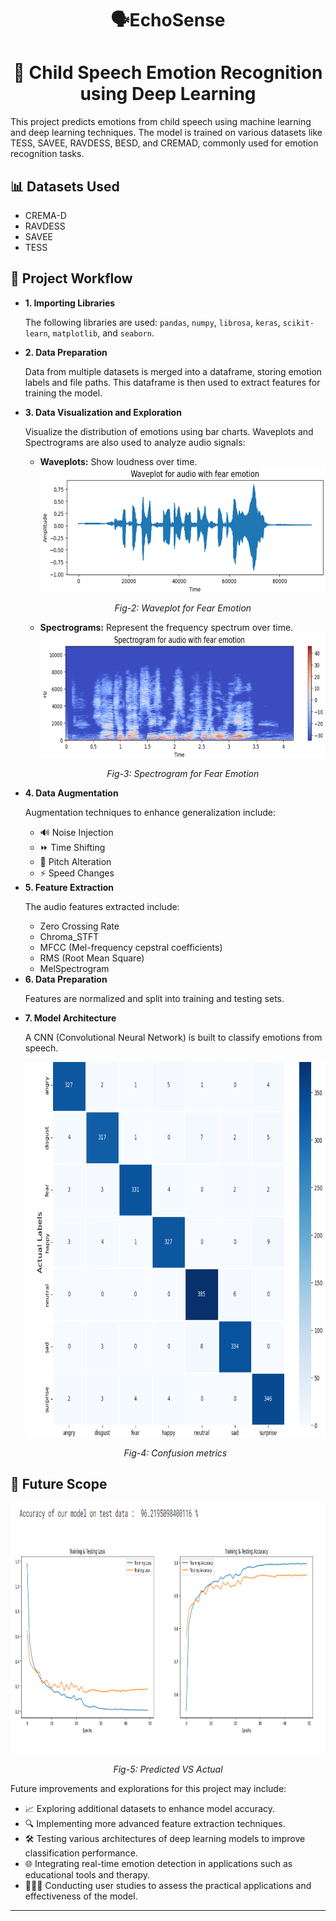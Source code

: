 <h1 align="center">🗣️EchoSense</h1>
<h1 style="text-align: center;">🎤 Child Speech Emotion Recognition using Deep Learning</h1>

<p>This project predicts emotions from child speech using machine learning and deep learning techniques. The model is trained on various datasets like TESS, SAVEE, RAVDESS, BESD, and CREMAD, commonly used for emotion recognition tasks.</p>

<h2>📊 Datasets Used</h2>
<ul>
  <li>CREMA-D</li>
  <li>RAVDESS</li>
  <li>SAVEE</li>
  <li>TESS</li>
</ul>

<h2>🔄 Project Workflow</h2>
<ul>
    <li>
        <strong>1. Importing Libraries</strong>
        <p>The following libraries are used: <code>pandas</code>, <code>numpy</code>, <code>librosa</code>, <code>keras</code>, <code>scikit-learn</code>, <code>matplotlib</code>, and <code>seaborn</code>.</p>
    </li>
    <li>
        <strong>2. Data Preparation</strong>
        <p>Data from multiple datasets is merged into a dataframe, storing emotion labels and file paths. This dataframe is then used to extract features for training the model.</p>
    </li>
    <li>
        <strong>3. Data Visualization and Exploration</strong>
        <p>Visualize the distribution of emotions using bar charts. Waveplots and Spectrograms are also used to analyze audio signals:</p>
        <ul>
            <li><strong>Waveplots:</strong> Show loudness over time.</li>
            <div align="center">
                <img src="images/waveplot.png" alt="waveplot" width="700" height="200"/>
            </div>
            <div align="center">
                <p><i>Fig-2: Waveplot for Fear Emotion</i></p>
            </div>
            <li><strong>Spectrograms:</strong> Represent the frequency spectrum over time.</li>
            <div align="center">
                <img src="images/spectrogram.png" alt="Waveplot for Fear Emotion" width="700" height="200"/>
            </div>
            <div align="center">
                <p><i>Fig-3: Spectrogram for Fear Emotion</i></p>
            </div>
        </ul>
    </li>
    <li>
        <strong>4. Data Augmentation</strong>
        <p>Augmentation techniques to enhance generalization include:</p>
        <ul>
            <li>🔊 Noise Injection</li>
            <li>⏩ Time Shifting</li>
            <li>🎵 Pitch Alteration</li>
            <li>⚡ Speed Changes</li>
        </ul>
    </li>
    <li>
        <strong>5. Feature Extraction</strong>
        <p>The audio features extracted include:</p>
        <ul>
            <li>Zero Crossing Rate</li>
            <li>Chroma_STFT</li>
            <li>MFCC (Mel-frequency cepstral coefficients)</li>
            <li>RMS (Root Mean Square)</li>
            <li>MelSpectrogram</li>
        </ul>
    </li>
    <li>
        <strong>6. Data Preparation</strong>
        <p>Features are normalized and split into training and testing sets.</p>
    </li>
    <li>
        <strong>7. Model Architecture</strong>
        <p>A CNN (Convolutional Neural Network) is built to classify emotions from speech.</p>
        <div align="center">
            <img src="images/confusion_metrics_final.png" alt="confusion_metrics" width="600" height="600"/>
        </div>
        <div align="center">
            <p><i>Fig-4: Confusion metrics</i></p>
        </div>
    </li>
</ul>

<div>
    <h2>🔮 Future Scope</h2>
    <div align="center">
        <img src="images/final_vs_actual_final2.png" alt="final_vs_actual" width="800" height="400"/>
    </div>
    <div align="center">
        <p><i>Fig-5: Predicted VS Actual</i></p>
    </div>
    <p>Future improvements and explorations for this project may include:</p>
    <ul>
        <li>📈 Exploring additional datasets to enhance model accuracy.</li>
        <li>🔍 Implementing more advanced feature extraction techniques.</li>
        <li>🛠️ Testing various architectures of deep learning models to improve classification performance.</li>
        <li>🌐 Integrating real-time emotion detection in applications such as educational tools and therapy.</li>
        <li>🧑‍🤝‍🧑 Conducting user studies to assess the practical applications and effectiveness of the model.</li>
    </ul>
</div>
<hr>
